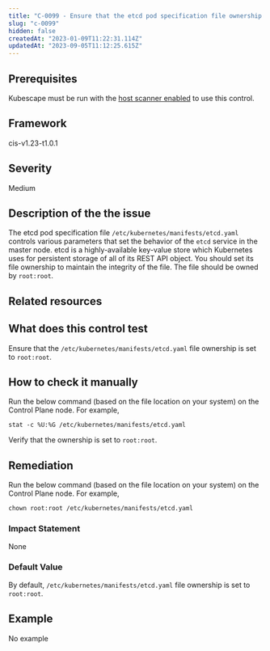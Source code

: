 ```yaml
---
title: "C-0099 - Ensure that the etcd pod specification file ownership is set to root:root"
slug: "c-0099"
hidden: false
createdAt: "2023-01-09T11:22:31.114Z"
updatedAt: "2023-09-05T11:12:25.615Z"
---
```

## Prerequisites
Kubescape must be run with the [host scanner enabled](/docs/scanning/#the-host-scanner) to use this control.
## Framework
cis-v1.23-t1.0.1
## Severity
Medium
## Description of the the issue
The etcd pod specification file `/etc/kubernetes/manifests/etcd.yaml` controls various parameters that set the behavior of the `etcd` service in the master node. etcd is a highly-available key-value store which Kubernetes uses for persistent storage of all of its REST API object. You should set its file ownership to maintain the integrity of the file. The file should be owned by `root:root`.
## Related resources

## What does this control test
Ensure that the `/etc/kubernetes/manifests/etcd.yaml` file ownership is set to `root:root`.
## How to check it manually
Run the below command (based on the file location on your system) on the Control Plane node. For example,

 
```
stat -c %U:%G /etc/kubernetes/manifests/etcd.yaml

```
 Verify that the ownership is set to `root:root`.
## Remediation
Run the below command (based on the file location on your system) on the Control Plane node. For example,

 
```
chown root:root /etc/kubernetes/manifests/etcd.yaml

```
### Impact Statement
None
### Default Value
By default, `/etc/kubernetes/manifests/etcd.yaml` file ownership is set to `root:root`.
## Example
No example